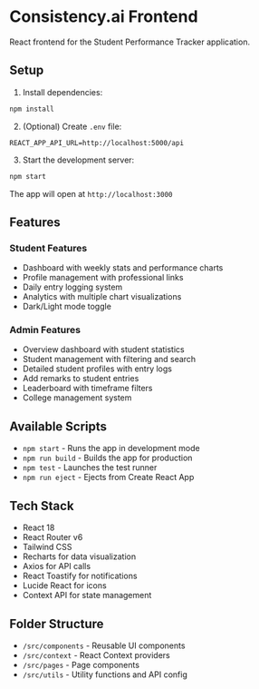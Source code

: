 # Consistency.ai Frontend

React frontend for the Student Performance Tracker application.

## Setup

1. Install dependencies:
```bash
npm install
```

2. (Optional) Create `.env` file:
```env
REACT_APP_API_URL=http://localhost:5000/api
```

3. Start the development server:
```bash
npm start
```

The app will open at `http://localhost:3000`

## Features

### Student Features
- Dashboard with weekly stats and performance charts
- Profile management with professional links
- Daily entry logging system
- Analytics with multiple chart visualizations
- Dark/Light mode toggle

### Admin Features
- Overview dashboard with student statistics
- Student management with filtering and search
- Detailed student profiles with entry logs
- Add remarks to student entries
- Leaderboard with timeframe filters
- College management system

## Available Scripts

- `npm start` - Runs the app in development mode
- `npm run build` - Builds the app for production
- `npm test` - Launches the test runner
- `npm run eject` - Ejects from Create React App

## Tech Stack

- React 18
- React Router v6
- Tailwind CSS
- Recharts for data visualization
- Axios for API calls
- React Toastify for notifications
- Lucide React for icons
- Context API for state management

## Folder Structure

- `/src/components` - Reusable UI components
- `/src/context` - React Context providers
- `/src/pages` - Page components
- `/src/utils` - Utility functions and API config
